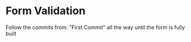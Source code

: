 # Form Validation

Follow the commits from: "First Commit" all the way until the form is fully built